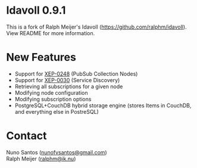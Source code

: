 # Idavoll 0.9.1

This is a fork of Ralph Meijer's Idavoll (<https://github.com/ralphm/idavoll>).  
View README for more information.

# New Features

* Support for [XEP-0248](http://xmpp.org/extensions/xep-0248.html) (PubSub Collection Nodes)
* Support for [XEP-0030](http://xmpp.org/extensions/xep-0030.html) (Service Discovery)
* Retrieving all subscriptions for a given node
* Modifying node configuration
* Modifying subscription options
* PostgreSQL+CouchDB hybrid storage engine (stores Items in CouchDB, and everything else in PostreSQL)

# Contact

Nuno Santos (<nunofvsantos@gmail.com>)  
Ralph Meijer (<ralphm@ik.nu>)
